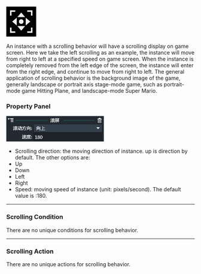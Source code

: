 ![](564c2a66f2961.png)

An instance with a scrolling behavior will have a scrolling display on game screen. Here we take the left scrolling as an example, the instance will move from right to left at a specified speed on game screen. When the instance is completely removed from the left edge of the screen, the instance will enter from the right edge, and continue to move from right to left. The general application of scrolling behavior is the background image of the game, generally landscape or portrait axis stage-mode game, such as portrait-mode game Hitting Plane, and landscape-mode Super Mario.

### Property Panel
![](56331047bee61.png)
- Scrolling direction: the moving direction of instance. up is direction by default. The other options are:
 - Up
 - Down
 - Left
 - Right
- Speed: moving speed of instance (unit: pixels/second). The default value is :180.

------------

### Scrolling Condition
There are no unique conditions for scrolling behavior.

------------

### Scrolling Action
There are no unique actions for scrolling behavior.